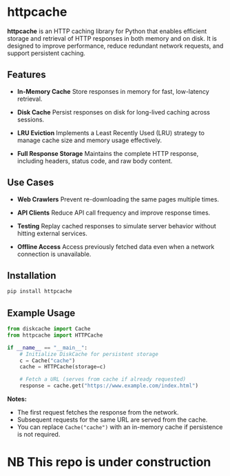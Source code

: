 # httpcache

**httpcache** is an HTTP caching library for Python that enables efficient storage and retrieval of HTTP responses in both memory and on disk. It is designed to improve performance, reduce redundant network requests, and support persistent caching.

## Features

* **In-Memory Cache**
  Store responses in memory for fast, low-latency retrieval.

* **Disk Cache**
  Persist responses on disk for long-lived caching across sessions.

* **LRU Eviction**
  Implements a Least Recently Used (LRU) strategy to manage cache size and memory usage effectively.

* **Full Response Storage**
  Maintains the complete HTTP response, including headers, status code, and raw body content.

## Use Cases

* **Web Crawlers**
  Prevent re-downloading the same pages multiple times.

* **API Clients**
  Reduce API call frequency and improve response times.

* **Testing**
  Replay cached responses to simulate server behavior without hitting external services.

* **Offline Access**
  Access previously fetched data even when a network connection is unavailable.

## Installation

```bash
pip install httpcache
```

## Example Usage

```python
from diskcache import Cache
from httpcache import HTTPCache

if __name__ == "__main__":
    # Initialize DiskCache for persistent storage
    c = Cache("cache")
    cache = HTTPCache(storage=c)

    # Fetch a URL (serves from cache if already requested)
    response = cache.get("https://www.example.com/index.html")
```

**Notes:**

* The first request fetches the response from the network.
* Subsequent requests for the same URL are served from the cache.
* You can replace `Cache("cache")` with an in-memory cache if persistence is not required.

# NB This repo is under construction